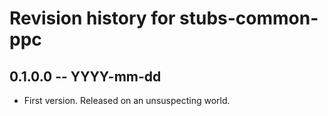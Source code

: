 # Revision history for stubs-common-ppc

## 0.1.0.0 -- YYYY-mm-dd

* First version. Released on an unsuspecting world.
